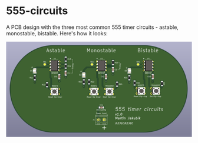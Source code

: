 # 555-circuits

A PCB design with the three most common 555 timer circuits - astable, monostable, bistable.
Here's how it looks:

![3D model](img/3d-model.png)

